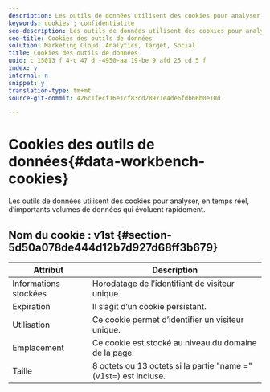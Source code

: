 ```yaml
---
description: Les outils de données utilisent des cookies pour analyser, en temps réel, d’importants volumes de données qui évoluent rapidement.
keywords: cookies ; confidentialité
seo-description: Les outils de données utilisent des cookies pour analyser, en temps réel, d’importants volumes de données qui évoluent rapidement.
seo-title: Cookies des outils de données
solution: Marketing Cloud, Analytics, Target, Social
title: Cookies des outils de données
uuid: c 15013 f 4-c 47 d -4950-aa 19-be 9 afd 25 cd 5 f
index: y
internal: n
snippet: y
translation-type: tm+mt
source-git-commit: 426c1fecf16e1cf83cd28971e4de6fdb66b0e10d

---
```



# Cookies des outils de données{#data-workbench-cookies}

Les outils de données utilisent des cookies pour analyser, en temps réel, d’importants volumes de données qui évoluent rapidement.

## Nom du cookie : v1st {#section-5d50a078de444d12b7d927d68ff3b679}

| Attribut | Description |
|---|---|
| Informations stockées | Horodatage de l’identifiant de visiteur unique. |
| Expiration | Il s’agit d’un cookie persistant. |
| Utilisation | Ce cookie permet d’identifier un visiteur unique. |
| Emplacement | Ce cookie est stocké au niveau du domaine de la page. |
| Taille | 8 octets ou 13 octets si la partie "name =" (v1st=) est incluse. |

